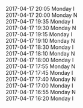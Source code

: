 2017-04-17 20:05 Monday  I  
2017-04-17 20:00 Monday  N  
2017-04-17 19:35 Monday  I  
2017-04-17 19:30 Monday  N  
2017-04-17 19:15 Monday  I  
2017-04-17 19:10 Monday  N  
2017-04-17 18:30 Monday  I  
2017-04-17 18:10 Monday  N  
2017-04-17 18:00 Monday  I  
2017-04-17 17:55 Monday  N  
2017-04-17 17:45 Monday  I  
2017-04-17 17:40 Monday  N  
2017-04-17 17:00 Monday  I  
2017-04-17 16:55 Monday  N  
2017-04-17 16:20 Monday  I  
